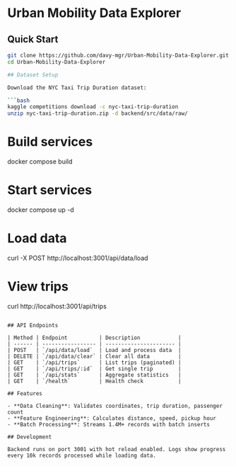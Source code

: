 # Urban Mobility Data Explorer


## Quick Start

```bash
git clone https://github.com/davy-mgr/Urban-Mobility-Data-Explorer.git
cd Urban-Mobility-Data-Explorer

## Dataset Setup

Download the NYC Taxi Trip Duration dataset:

```bash
kaggle competitions download -c nyc-taxi-trip-duration
unzip nyc-taxi-trip-duration.zip -d backend/src/data/raw/
```

# Build services
docker compose build
# Start services
docker compose up -d

# Load data
curl -X POST http://localhost:3001/api/data/load

# View trips
curl http://localhost:3001/api/trips
```

## API Endpoints

| Method | Endpoint          | Description            |
| ------ | ----------------- | ---------------------- |
| POST   | `/api/data/load`  | Load and process data  |
| DELETE | `/api/data/clear` | Clear all data         |
| GET    | `/api/trips`      | List trips (paginated) |
| GET    | `/api/trips/:id`  | Get single trip        |
| GET    | `/api/stats`      | Aggregate statistics   |
| GET    | `/health`         | Health check           |

## Features

- **Data Cleaning**: Validates coordinates, trip duration, passenger count
- **Feature Engineering**: Calculates distance, speed, pickup hour
- **Batch Processing**: Streams 1.4M+ records with batch inserts

## Development

Backend runs on port 3001 with hot reload enabled. Logs show progress every 10k records processed while loading data.
